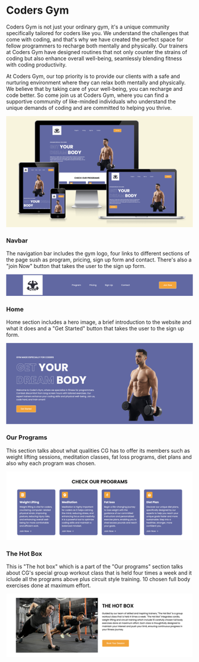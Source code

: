 <h1>Coders Gym</h1>

<p>Coders Gym is not just your ordinary gym, it's a unique community specifically tailored for coders like you. We understand the challenges that come with coding, and that's why we have created the perfect space for fellow programmers to recharge both mentally and physically. Our trainers at Coders Gym have designed routines that not only counter the strains of coding but also enhance overall well-being, seamlessly blending fitness with coding productivity.

At Coders Gym, our top priority is to provide our clients with a safe and nurturing environment where they can relax both mentally and physically. We believe that by taking care of your well-being, you can recharge and code better. So come join us at Coders Gym, where you can find a supportive community of like-minded individuals who understand the unique demands of coding and are committed to helping you thrive. </p>

![Responsiveness View](assets/responsiveness-view.png)

<h3>Navbar</h3>
<p>The navigation bar includes the gym logo, four links to different sections of the page sush as program, pricing, sign up form and contact. There's also a "join Now" button that takes the user to the sign up form. </p>

![Navbar](assets/navbar-view.png)

<h3>Home</h3>
<p>Home section includes a hero image, a brief introduction to the website and what it does and a "Get Started" button that takes the user to the sign up form. </p>

![Hero image](assets/header-imge-view.png)

<h3>Our Programs</h3>
<p>This section talks about what qualities CG has to offer its members such as weight lifting sessions, meditation classes, fat loss programs, diet plans and also why each program was chosen.</p>

![Our Programs](assets/our-programs-view.png)

<h3>The Hot Box</h3>
<p>This is "The hot box" which is a part of the "Our programs" section talks about CG's special group workout class that is held four times a week and it iclude all the programs above plus circuit style training. 
10 chosen full body exercises done at maximum effort.</p>

![The Box](assets/hot-box-view.png)
